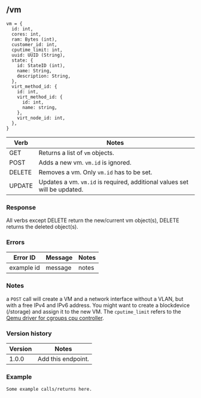 ## /vm

```
vm = {
  id: int,
  cores: int,
  ram: Bytes (int),
  customer_id: int,
  cputime_limit: int,
  uuid: UUID (String),
  state: {
    id: StateID (int),
    name: String,
    description: String,
  },
  virt_method_id: {
    id: int,
    virt_method_id: {
      id: int,
      name: string,
    },
    virt_node_id: int,
  },
}
```

| Verb | Notes |
|------|-------|
| GET  | Returns a list of `vm` objects. |
| POST | Adds a new vm. `vm.id` is ignored. |
| DELETE | Removes a vm. Only `vm.id` has to be set. |
| UPDATE | Updates a vm. `vm.id` is required, additional values set will be updated. |

### Response

All verbs except DELETE return the new/current vm object(s), DELETE returns the deleted object(s).

### Errors

| Error ID | Message | Notes |
|----------|---------|-------|
| example id | message  | notes |

### Notes

a `POST` call will create a VM and a network interface without a VLAN, but with a free IPv4 and IPv6 address. You might want to create a blockdevice (/storage) and assign it to the new VM. The `cputime_limit` refers to the [Qemu driver for cgroups cpu controller](https://libvirt.org/cgroups.html).

### Version history

| Version | Notes |
|---------|-------|
| 1.0.0 | Add this endpoint. |

### Example

```
Some example calls/returns here.
```

